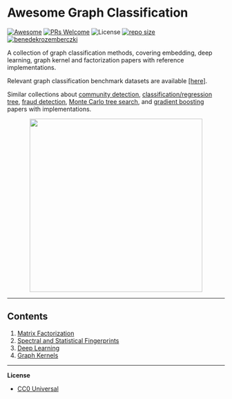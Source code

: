 # Awesome Graph Classification
[![Awesome](https://cdn.rawgit.com/sindresorhus/awesome/d7305f38d29fed78fa85652e3a63e154dd8e8829/media/badge.svg)](https://github.com/sindresorhus/awesome)
[![PRs Welcome](https://img.shields.io/badge/PRs-welcome-brightgreen.svg?style=flat-square)](http://makeapullrequest.com)
![License](https://img.shields.io/github/license/benedekrozemberczki/awesome-graph-embedding.svg?color=blue)
[![repo size](https://img.shields.io/github/repo-size/benedekrozemberczki/awesome-graph-classification.svg)](https://github.com/benedekrozemberczki/awesome-graph-classification/archive/master.zip) [![benedekrozemberczki](https://img.shields.io/twitter/follow/benrozemberczki?style=social&logo=twitter)](https://twitter.com/intent/follow?screen_name=benrozemberczki) 

A collection of graph classification methods, covering embedding, deep learning, graph kernel and factorization papers with reference implementations.

Relevant graph classification benchmark datasets are available [[here]](https://github.com/shiruipan/graph_datasets).

Similar collections about [community detection](https://github.com/benedekrozemberczki/awesome-community-detection), [classification/regression tree](https://github.com/benedekrozemberczki/awesome-decision-tree-papers), [fraud detection](https://github.com/benedekrozemberczki/awesome-fraud-detection-papers), [Monte Carlo tree search](https://github.com/benedekrozemberczki/awesome-monte-carlo-tree-search-papers), and [gradient boosting](https://github.com/benedekrozemberczki/awesome-gradient-boosting-papers) papers with implementations.

<p align="center">
  <img width="400" src="atlas.png">
</p>

-----------------------------------------------------

## Contents  

1. [Matrix Factorization](https://github.com/benedekrozemberczki/awesome-graph-classification/blob/master/chapters/matrix_factorization.md)  
2. [Spectral and Statistical Fingerprints](https://github.com/benedekrozemberczki/awesome-graph-classification/blob/master/chapters/fingerprints.md)
3. [Deep Learning](https://github.com/benedekrozemberczki/awesome-graph-classification/blob/master/chapters/deep_learning.md)  
4. [Graph Kernels](https://github.com/benedekrozemberczki/awesome-graph-classification/blob/master/chapters/kernels.md)

----------------------------------------------------

**License**

- [CC0 Universal](https://github.com/benedekrozemberczki/awesome-graph-classification/blob/master/LICENSE)
